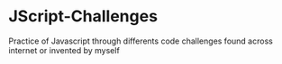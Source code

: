 # JScript-Challenges
Practice of Javascript through differents code challenges found across internet or invented by myself

